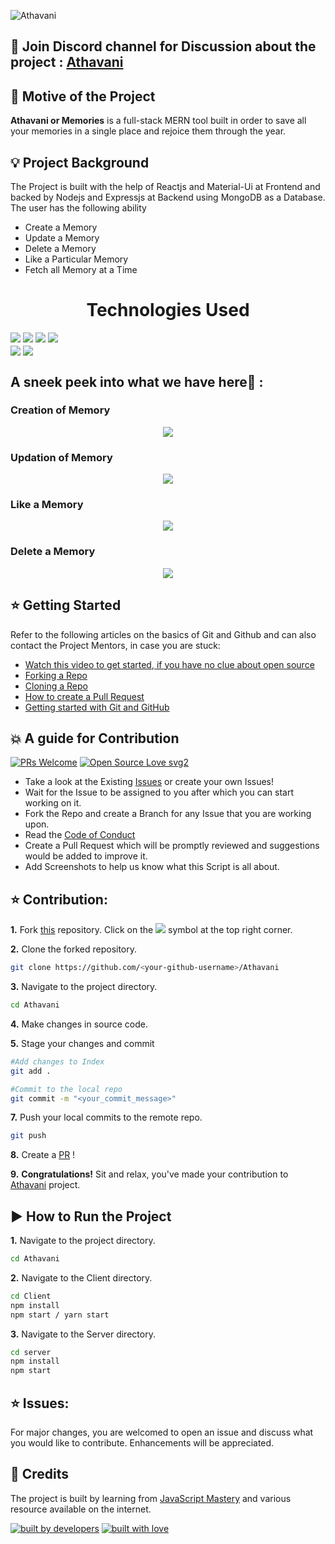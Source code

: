 ![Athavani](https://socialify.git.ci/Tejas1510/Athavani/image?description=1&forks=1&issues=1&language=1&owner=1&pattern=Plus&pulls=1&stargazers=1&theme=Dark)

## 📢 Join Discord channel for Discussion about the project : [Athavani](https://discord.gg/pQbVQqu7)

## 📌 Motive of the Project

<b>Athavani or Memories</b> is a full-stack MERN tool built in order to save all your memories in a single place and rejoice them through the year.

## 💡 Project Background

The Project is built with the help of Reactjs and Material-Ui at Frontend and backed by Nodejs and Expressjs at Backend using MongoDB as a Database. The user has the following
ability

- Create a Memory
- Update a Memory
- Delete a Memory
- Like a Particular Memory
- Fetch all Memory at a Time


<center><h1 align="center">Technologies Used</h1></center>
<div>
<img src = "https://github.com/Tejas1510/Athavani/blob/master/assets/Images/react1.png"></img>
<img src = "https://github.com/Tejas1510/Athavani/blob/master/assets/Images/nodejs.png"></img>
<img src = "https://github.com/Tejas1510/Athavani/blob/master/assets/Images/express.png"></img>
<img src = "https://github.com/Tejas1510/Athavani/blob/master/assets/Images/mongo.png"></img>
</div>

<div>
<img margin="10px" align="center" src = "https://github.com/Tejas1510/Athavani/blob/master/assets/Images/netlify.png"></img>
<img align="center" src = "https://github.com/Tejas1510/Athavani/blob/master/assets/Images/heroku.png"></img>
</div>

## A sneek peek into what we have here🙈 :

### Creation of Memory
<p align="center"><img src="https://github.com/Tejas1510/Athavani/blob/master/assets/creation.gif"></p>

### Updation of Memory
<p align="center"><img src="https://github.com/Tejas1510/Athavani/blob/master/assets/updation.gif"></p>

### Like a  Memory
<p align="center"><img src="https://github.com/Tejas1510/Athavani/blob/master/assets/likePost.gif"></p>

### Delete a Memory
<p align="center"><img src="https://github.com/Tejas1510/Athavani/blob/master/assets/Delete.gif"></p>


## ⭐ Getting Started

Refer to the following articles on the basics of Git and Github and can also contact the Project Mentors, in case you are stuck:

- [Watch this video to get started, if you have no clue about open source](https://youtu.be/SL5KKdmvJ1U)
- [Forking a Repo](https://help.github.com/en/github/getting-started-with-github/fork-a-repo)
- [Cloning a Repo](https://help.github.com/en/desktop/contributing-to-projects/creating-a-pull-request)
- [How to create a Pull Request](https://opensource.com/article/19/7/create-pull-request-github)
- [Getting started with Git and GitHub](https://towardsdatascience.com/getting-started-with-git-and-github-6fcd0f2d4ac6)

## 💥 A guide for Contribution

[![PRs Welcome](https://img.shields.io/badge/PRs-welcome-brightgreen.svg?style=flat-square)](http://makeapullrequest.com)
[![Open Source Love svg2](https://badges.frapsoft.com/os/v2/open-source.svg?v=103)](https://github.com/ellerbrock/open-source-badges/)

- Take a look at the Existing [Issues](https://github.com/Tejas1510/Athavani/issues) or create your own Issues!
- Wait for the Issue to be assigned to you after which you can start working on it.
- Fork the Repo and create a Branch for any Issue that you are working upon.
- Read the [Code of Conduct](https://github.com/Tejas1510/Hacking-Scripts/blob/main/CODE_OF_CONDUCT.md)
- Create a Pull Request which will be promptly reviewed and suggestions would be added to improve it.
- Add Screenshots to help us know what this Script is all about.


## ⭐ Contribution:
**1.** Fork [this](https://github.com/Tejas1510/Athavani/) repository.
Click on the <a href="https://github.com/Tejas1510/Athavani/"><img src="https://img.icons8.com/ios/24/000000/code-fork.png"></a> symbol at the top right corner.

**2.** Clone the forked repository.

```bash
git clone https://github.com/<your-github-username>/Athavani
```

**3.** Navigate to the project directory.

```bash
cd Athavani
```

**4.** Make changes in source code.

**5.** Stage your changes and commit

```bash
#Add changes to Index
git add .

#Commit to the local repo
git commit -m "<your_commit_message>"
```

**7.** Push your local commits to the remote repo.

```bash
git push
```

**8.** Create a [PR](https://help.github.com/en/github/collaborating-with-issues-and-pull-requests/creating-a-pull-request) !

**9.** **Congratulations!** Sit and relax, you've made your contribution to [Athavani](https://github.com/Tejas1510/Athavani) project.

##  ▶️ How to Run the Project

**1.** Navigate to the project directory.

```bash
cd Athavani
```

**2.** Navigate to the Client directory.

```bash
cd Client
npm install
npm start / yarn start
```

**3.** Navigate to the Server directory.

```bash
cd server
npm install
npm start 
```

## ⭐ Issues:
For major changes, you are welcomed to open an issue and discuss what you would like to contribute. Enhancements will be appreciated.

## 🔔 Credits

The project is built by learning from [JavaScript Mastery](https://www.youtube.com/watch?v=ngc9gnGgUdA) and various resource available on the internet.



<a href="https://github.com/Tejas1510"><img src="http://ForTheBadge.com/images/badges/built-by-developers.svg" alt="built by developers"></a>
[![built with love](https://forthebadge.com/images/badges/built-with-love.svg)](https://github.com/Tejas1510/Athavani)

